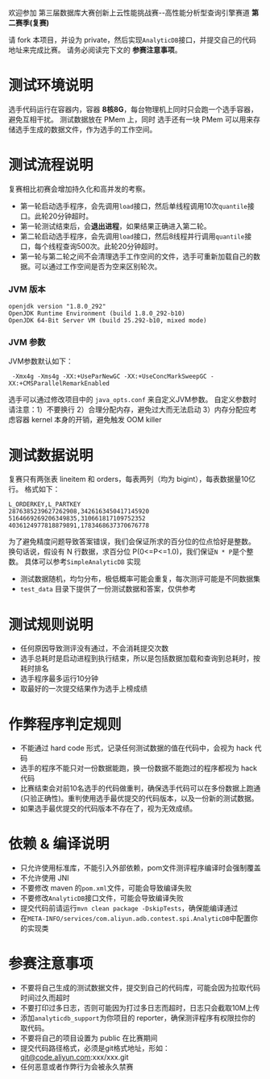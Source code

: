 
欢迎参加 第三届数据库大赛创新上云性能挑战赛--高性能分析型查询引擎赛道 **第二赛季(复赛)**

请 fork 本项目，并设为 private，然后实现`AnalyticDB`接口，并提交自己的代码地址来完成比赛。
请务必阅读完下文的 **参赛注意事项**。

# 测试环境说明
选手代码运行在容器内，容器 **8核8G**，每台物理机上同时只会跑一个选手容器，避免互相干扰。
测试数据放在 PMem 上，同时 选手还有一块 PMem 可以用来存储选手生成的数据文件，作为选手的工作空间。

# 测试流程说明
复赛相比初赛会增加持久化和高并发的考察。
- 第一轮启动选手程序，会先调用`load`接口，然后单线程调用10次`quantile`接口。此轮20分钟超时。
- 第一轮测试结束后，会**退出进程**，如果结果正确进入第二轮。
- 第二轮启动选手程序，会先调用`load`接口，然后8线程并行调用`quantile`接口，每个线程查询500次。此轮20分钟超时。
- 第一轮与第二轮之间不会清理选手工作空间的文件，选手可重新加载自己的数据。可以通过工作空间是否为空来区别轮次。

### JVM 版本
```
openjdk version "1.8.0_292"
OpenJDK Runtime Environment (build 1.8.0_292-b10)
OpenJDK 64-Bit Server VM (build 25.292-b10, mixed mode)
```

### JVM 参数
JVM参数默认如下：
```
 -Xmx4g -Xms4g -XX:+UseParNewGC -XX:+UseConcMarkSweepGC -XX:+CMSParallelRemarkEnabled
```
选手可以通过修改项目中的 `java_opts.conf` 来自定义JVM参数。
自定义参数时请注意：1）不要换行 2）合理分配内存，避免过大而无法启动 3）内存分配应考虑容器 kernel 本身的开销，避免触发 OOM killer


# 测试数据说明
复赛只有两张表 lineitem 和 orders，每表两列（均为 bigint），每表数据量10亿行。
格式如下：
```
L_ORDERKEY,L_PARTKEY
2876385239627262908,3426163450417145920
5164669269206349835,310661817109752352
4036124977818879891,1783468637370676778
```

为了避免精度问题导致答案错误，我们会保证所求的百分位的位点恰好是整数。
换句话说，假设有 N 行数据，求百分位 P(0<=P<=1.0)，我们保证`N * P`是个整数。 
具体可以参考`SimpleAnalyticDB` 实现

- 测试数据随机，均匀分布，极低概率可能会重复，每次测评可能是不同数据集
- `test_data` 目录下提供了一份测试数据和答案，仅供参考

# 测试规则说明
- 任何原因导致测评没有通过，不会消耗提交次数
- 选手总耗时是启动进程到执行结束，所以是包括数据加载和查询到总耗时，按耗时排名
- 选手程序最多运行10分钟
- 取最好的一次提交结果作为选手上榜成绩

# 作弊程序判定规则
- 不能通过 hard code 形式，记录任何测试数据的值在代码中，会视为 hack 代码
- 选手的程序不能只对一份数据能跑，换一份数据不能跑过的程序都视为 hack 代码
- 比赛结束会对前10名选手的代码做重判，确保选手代码可以在多份数据上跑通(只验正确性)。重判使用选手最优提交的代码版本，以及一份新的测试数据。
- 如果选手最优提交的代码版本不存在了，视为无效成绩。

# 依赖 & 编译说明
- 只允许使用标准库，不能引入外部依赖，pom文件测评程序编译时会强制覆盖
- 不允许使用 JNI
- 不要修改 maven 的`pom.xml`文件，可能会导致编译失败
- 不要修改`AnalyticDB`接口文件，可能会导致编译失败  
- 提交代码前请运行`mvn clean package -DskipTests`，确保能编译通过
- 在`META-INFO/services/com.aliyun.adb.contest.spi.AnalyticDB`中配置你的实现类

# 参赛注意事项
- 不要将自己生成的测试数据文件，提交到自己的代码库，可能会因为拉取代码时间过久而超时
- 不要打印过多日志，否则可能因为打过多日志而超时，日志只会截取10M上传
- 添加`analyticdb_support`为你项目的 reporter，确保测评程序有权限拉你的取代码。
- 不要将自己的项目设置为 public 在比赛期间
- 提交代码路径格式，必须是git格式地址，形如：git@code.aliyun.com:xxx/xxx.git  
- 任何恶意或者作弊行为会被永久禁赛
